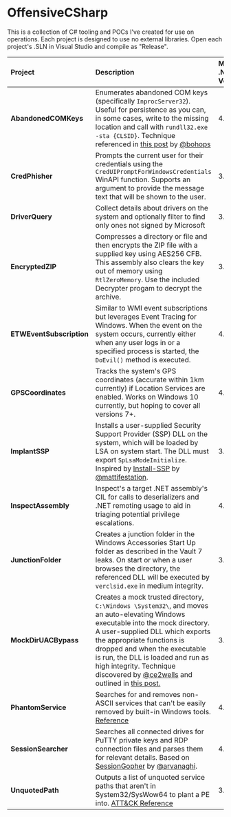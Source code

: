 # OffensiveCSharp
This is a collection of C# tooling and POCs I've created for use on operations. Each project is designed to use no external libraries. Open each project's .SLN in Visual Studio and compile as "Release".


| Project | Description | Minimum .NET Version |
| :------ | :---------- | :----------- |
| **AbandonedCOMKeys** | Enumerates abandoned COM keys (specifically `InprocServer32`). Useful for persistence as you can, in some cases, write to the missing location and call with `rundll32.exe -sta {CLSID}`. Technique referenced in [this post](https://bohops.com/2018/06/28/abusing-com-registry-structure-clsid-localserver32-inprocserver32/) by [@bohops](https://twitter.com/bohops) | 4.0 |
| **CredPhisher** | Prompts the current user for their credentials using the `CredUIPromptForWindowsCredentials` WinAPI function. Supports an argument to provide the message text that will be shown to the user. | 3.5 |
| **DriverQuery** | Collect details about drivers on the system and optionally filter to find only ones not signed by Microsoft | 3.5 |  
| **EncryptedZIP** | Compresses a directory or file and then encrypts the ZIP file with a supplied key using AES256 CFB. This assembly also clears the key out of memory using `RtlZeroMemory`. Use the included Decrypter progam to decrypt the archive. | 3.5 |  
| **ETWEventSubscription** | Similar to WMI event subscriptions but leverages Event Tracing for Windows. When the event on the system occurs, currently either when any user logs in or a specified process is started, the `DoEvil()` method is executed. | 4.6 |  
| **GPSCoordinates** | Tracks the system's GPS coordinates (accurate within 1km currently) if Location Services are enabled. Works on Windows 10 currently, but hoping to cover all versions 7+. | 4.0 |
| **ImplantSSP** | Installs a user-supplied Security Support Provider (SSP) DLL on the system, which will be loaded by LSA on system start.  The DLL must export `SpLsaModeInitialize`. Inspired by [Install-SSP](https://powersploit.readthedocs.io/en/latest/Persistence/Install-SSP/) by [@mattifestation](https://twitter.com/mattifestation).  | 3.5 |
| **InspectAssembly** | Inspect's a target .NET assembly's CIL for calls to deserializers and .NET remoting usage to aid in triaging potential privilege escalations. | 4.0 |
| **JunctionFolder** | Creates a junction folder in the Windows Accessories Start Up folder as described in the Vault 7 leaks. On start or when a user browses the directory, the referenced DLL will be executed by `verclsid.exe` in medium integrity. | 3.5 |
| **MockDirUACBypass** | Creates a mock trusted directory, `C:\Windows \System32\`, and moves an auto-elevating Windows executable into the mock directory. A user-supplied DLL which exports the appropriate functions is dropped and when the executable is run, the DLL is loaded and run as high integrity. Technique discovered by [@ce2wells](https://twitter.com/ce2wells) and outlined in [this post.](https://medium.com/tenable-techblog/uac-bypass-by-mocking-trusted-directories-24a96675f6e) | 3.5 |
| **PhantomService** | Searches for and removes non-ASCII services that can't be easily removed by built-in Windows tools. [Reference](https://twitter.com/matterpreter/status/1218290309500669952) | 4.0 |
| **SessionSearcher** | Searches all connected drives for PuTTY private keys and RDP connection files and parses them for relevant details. Based on [SessionGopher](https://github.com/Arvanaghi/SessionGopher) by [@arvanaghi](https://twitter.com/arvanaghi). | 4.0 |
| **UnquotedPath** | Outputs a list of unquoted service paths that aren't in System32/SysWow64 to plant a PE into. [ATT&CK Reference](https://attack.mitre.org/techniques/T1034/) | 3.5 |
